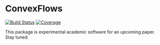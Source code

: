 # ConvexFlows

[![Build Status](https://github.com/tjdiamandis/ConvexFlows.jl/actions/workflows/CI.yml/badge.svg?branch=main)](https://github.com/tjdiamandis/ConvexFlows.jl/actions/workflows/CI.yml?query=branch%3Amain)
[![Coverage](https://codecov.io/gh/tjdiamandis/ConvexFlows.jl/branch/main/graph/badge.svg)](https://codecov.io/gh/tjdiamandis/ConvexFlows.jl)

This package is experimental academic software for an upcoming paper. Stay tuned.